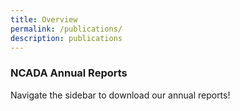 ```yaml
---
title: Overview
permalink: /publications/
description: publications
---
```

### NCADA Annual Reports

Navigate the sidebar to download our annual reports!